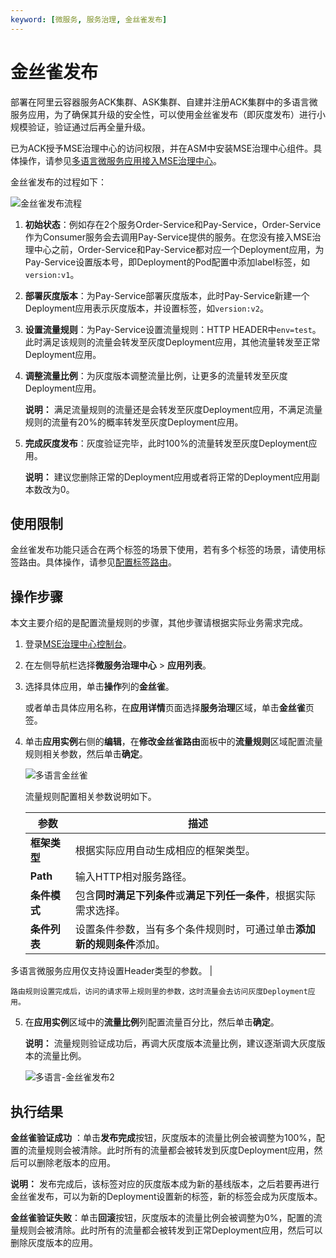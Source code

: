 ```yaml
---
keyword: [微服务, 服务治理, 金丝雀发布]
---
```


# 金丝雀发布

部署在阿里云容器服务ACK集群、ASK集群、自建并注册ACK集群中的多语言微服务应用，为了确保其升级的安全性，可以使用金丝雀发布（即灰度发布）进行小规模验证，验证通过后再全量升级。

已为ACK授予MSE治理中心的访问权限，并在ASM中安装MSE治理中心组件。具体操作，请参见[多语言微服务应用接入MSE治理中心](/cn.zh-CN/快速入门/微服务治理/多语言微服务应用接入MSE治理中心.md)。

金丝雀发布的过程如下：

![金丝雀发布流程](https://static-aliyun-doc.oss-accelerate.aliyuncs.com/assets/img/zh-CN/9462216061/p184580.png)

1.  **初始状态**：例如存在2个服务Order-Service和Pay-Service，Order-Service作为Consumer服务会去调用Pay-Service提供的服务。在您没有接入MSE治理中心之前，Order-Service和Pay-Service都对应一个Deployment应用，为Pay-Service设置版本号，即Deployment的Pod配置中添加label标签，如`version:v1`。
2.  **部署灰度版本**：为Pay-Service部署灰度版本，此时Pay-Service新建一个Deployment应用表示灰度版本，并设置标签，如`version:v2`。
3.  **设置流量规则**：为Pay-Service设置流量规则：HTTP HEADER中`env=test`。此时满足该规则的流量会转发至灰度Deployment应用，其他流量转发至正常Deployment应用。
4.  **调整流量比例**：为灰度版本调整流量比例，让更多的流量转发至灰度Deployment应用。

    **说明：** 满足流量规则的流量还是会转发至灰度Deployment应用，不满足流量规则的流量有20%的概率转发至灰度Deployment应用。

5.  **完成灰度发布**：灰度验证完毕，此时100%的流量转发至灰度Deployment应用。

    **说明：** 建议您删除正常的Deployment应用或者将正常的Deployment应用副本数改为0。


## 使用限制

金丝雀发布功能只适合在两个标签的场景下使用，若有多个标签的场景，请使用标签路由。具体操作，请参见[配置标签路由](/cn.zh-CN/微服务治理/多语言服务治理/配置标签路由.md)。

## 操作步骤

本文主要介绍的是配置流量规则的步骤，其他步骤请根据实际业务需求完成。

1.  登录[MSE治理中心控制台](https://mse.console.aliyun.com/?spm=a2c4g.11186623.2.13.f90a6a60WiEx0N#/msc/home)。

2.  在左侧导航栏选择**微服务治理中心** \> **应用列表**。

3.  选择具体应用，单击**操作**列的**金丝雀**。

    或者单击具体应用名称，在**应用详情**页面选择**服务治理**区域，单击**金丝雀**页签。

4.  单击**应用实例**右侧的**编辑**，在**修改金丝雀路由**面板中的**流量规则**区域配置流量规则相关参数，然后单击**确定**。

    ![多语言金丝雀](https://static-aliyun-doc.oss-accelerate.aliyuncs.com/assets/img/zh-CN/8349249161/p268279.png)

    流量规则配置相关参数说明如下。

    |参数|描述|
    |--|--|
    |**框架类型**|根据实际应用自动生成相应的框架类型。|
    |**Path**|输入HTTP相对服务路径。|
    |**条件模式**|包含**同时满足下列条件**或**满足下列任一条件**，根据实际需求选择。|
    |**条件列表**|设置条件参数，当有多个条件规则时，可通过单击**添加新的规则条件**添加。

多语言微服务应用仅支持设置Header类型的参数。 |

    路由规则设置完成后，访问的请求带上规则里的参数，这时流量会去访问灰度Deployment应用。

5.  在**应用实例**区域中的**流量比例**列配置流量百分比，然后单击**确定**。

    **说明：** 流量规则验证成功后，再调大灰度版本流量比例，建议逐渐调大灰度版本的流量比例。

    ![多语言-金丝雀发布2](https://static-aliyun-doc.oss-accelerate.aliyuncs.com/assets/img/zh-CN/8349249161/p268289.png)


## 执行结果

**金丝雀验证成功** ：单击**发布完成**按钮，灰度版本的流量比例会被调整为100%，配置的流量规则会被清除。此时所有的流量都会被转发到灰度Deployment应用，然后可以删除老版本的应用。

**说明：** 发布完成后，该标签对应的灰度版本成为新的基线版本，之后若要再进行金丝雀发布，可以为新的Deployment设置新的标签，新的标签会成为灰度版本。

**金丝雀验证失败**：单击**回滚**按钮，灰度版本的流量比例会被调整为0%，配置的流量规则会被清除。此时所有的流量都会被转发到正常Deployment应用，然后可以删除灰度版本的应用。

